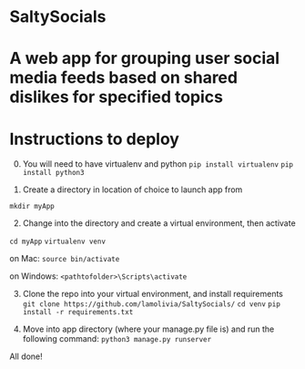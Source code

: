 # SaltySocials

# A web app for grouping user social media feeds based on shared dislikes for specified topics

# Instructions to deploy

0. You will need to have virtualenv and python
  `pip install virtualenv`
  `pip install python3`

1. Create a directory in location of choice to launch app from

  `mkdir myApp`
  
2. Change into the directory and create a virtual environment, then activate

  `cd myApp`
  `virtualenv venv`
  
  on Mac:
  `source bin/activate`
  
  on Windows:
  `<pathtofolder>\Scripts\activate`
  
3. Clone the repo into your virtual environment, and install requirements
  `git clone https://github.com/lamolivia/SaltySocials/`
  `cd venv`
  `pip install -r requirements.txt`
  
4. Move into app directory (where your manage.py file is) and run the following command:
  `python3 manage.py runserver`
  
All done!

